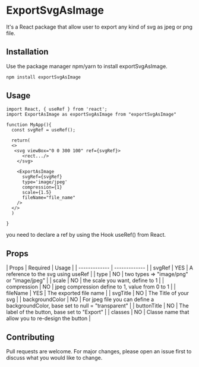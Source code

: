 # ExportSvgAsImage

It's a React package that allow user to export any kind of svg as jpeg or png file.

## Installation

Use the package manager npm/yarn to install exportSvgAsImage.

```bash
npm install exportSvgAsImage
```

## Usage

```jasvascript
import React, { useRef } from 'react';
import ExportAsImage as exportSvgAsImage from "exportSvgAsImage"

function MyApp(){
  const svgRef = useRef();
  
  return(
  <>
   <svg viewBox="0 0 300 100" ref={svgRef}>
      <rect.../>
    </svg>
  
    <ExportAsImage 
      svgRef={svgRef}
      type='image/jpeg'
      compression={1}
      scale={1.5}
      fileName="file_name"
    />
  </>
  )
 
}

```
you need to declare a ref by using the Hook useRef() from React.

## Props

| Props  | Required | Usage |
| ------------- | ------------- |
| svgRef  | YES | A reference to the svg using useRef  |
| type  | NO | two types => "image/png" or "image/jpeg"  |
| scale  | NO | the scale you want, define to 1  |
| compression  | NO | jpeg compression define to 1, value from 0 to 1  |
| fileName  | YES | The exported file name  |
| svgTitle  | NO | The Title of your svg  |
| backgroundColor  | NO | For jpeg file you can define a backgroundColor, base set to null = "transparent"  |
| buttonTitle  | NO | The label of the button, base set to "Export"  |
| classes  | NO | Classe name that allow you to re-design the button  |

## Contributing
Pull requests are welcome. For major changes, please open an issue first to discuss what you would like to change.


